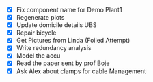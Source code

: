 - [x] Fix component name for Demo Plant1
- [x] Regenerate plots
- [x] Update domicile details UBS
- [x] Repair bicycle
- [x] Get Pictures from Linda (Foiled Attempt)
- [x] Write redundancy analysis
- [x] Model the accu
- [x] Read the paper sent by prof Boje
- [x] Ask Alex about clamps for cable Management
